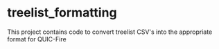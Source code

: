 # treelist_formatting
This project contains code to convert treelist CSV's into the appropriate format for QUIC-Fire
